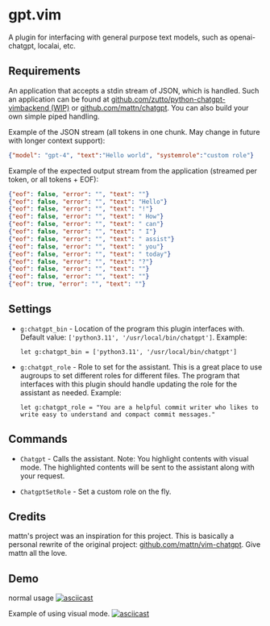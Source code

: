 # gpt.vim

A plugin for interfacing with general purpose text models, such as openai-chatgpt, localai, etc.

## Requirements

An application that accepts a stdin stream of JSON, which is handled. Such an application can be found at [github.com/zutto/python-chatgpt-vimbackend (WIP)](https://github.com/zutto/python-chatgpt-vimbackend) or [github.com/mattn/chatgpt](https://github.com/mattn/chatgpt). You can also build your own simple piped handling.

Example of the JSON stream (all tokens in one chunk. May change in future with longer context support):

```json
{"model": "gpt-4", "text":"Hello world", "systemrole":"custom role"}
```

Example of the expected output stream from the application (streamed per token, or all tokens + EOF):

```json
{"eof": false, "error": "", "text": ""}
{"eof": false, "error": "", "text": "Hello"}
{"eof": false, "error": "", "text": "!"}
{"eof": false, "error": "", "text": " How"}
{"eof": false, "error": "", "text": " can"}
{"eof": false, "error": "", "text": " I"}
{"eof": false, "error": "", "text": " assist"}
{"eof": false, "error": "", "text": " you"}
{"eof": false, "error": "", "text": " today"}
{"eof": false, "error": "", "text": "?"}
{"eof": false, "error": "", "text": ""}
{"eof": false, "error": "", "text": ""}
{"eof": true, "error": "", "text": ""}
```

## Settings

- `g:chatgpt_bin` - Location of the program this plugin interfaces with. Default value: `['python3.11', '/usr/local/bin/chatgpt']`. Example: 
  ```vim
  let g:chatgpt_bin = ['python3.11', '/usr/local/bin/chatgpt']
  ```

- `g:chatgpt_role` - Role to set for the assistant. This is a great place to use augroups to set different roles for different files. The program that interfaces with this plugin should handle updating the role for the assistant as needed. Example:
  ```vim
  let g:chatgpt_role = "You are a helpful commit writer who likes to write easy to understand and compact commit messages."
  ```

## Commands

- `Chatgpt` - Calls the assistant. Note: You highlight contents with visual mode. The highlighted contents will be sent to the assistant along with your request.

- `ChatgptSetRole` - Set a custom role on the fly.

## Credits

mattn's project was an inspiration for this project. This is basically a personal rewrite of the original project: [github.com/mattn/vim-chatgpt](https://github.com/mattn/vim-chatgpt). Give mattn all the love.

## Demo
normal usage
[![asciicast](https://asciinema.org/a/81jVCwHdEmEBSv00Lm71WHazk.svg)](https://asciinema.org/a/81jVCwHdEmEBSv00Lm71WHazk)


Example of using visual mode.
[![asciicast](https://asciinema.org/a/PVKHKSRIYOm7mvohAnCDIuDgB.svg)](https://asciinema.org/a/PVKHKSRIYOm7mvohAnCDIuDgB)

